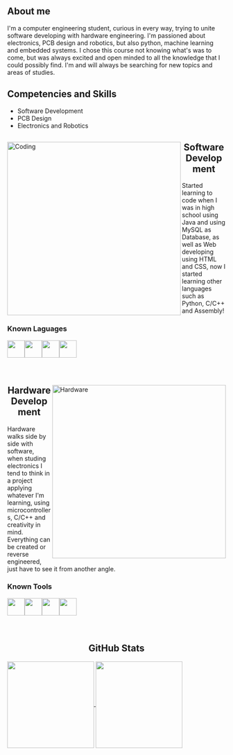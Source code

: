 <div>
<h2>About me</h2>

<p>I'm a computer engineering student, curious in every way, trying to unite software developing with hardware engineering. I'm passioned about electronics, PCB design and robotics, but also python, machine learning and embedded systems. I chose this course not knowing what's was to come, but was always excited and open minded to all the knowledge that I could possibly find. I'm and will always be searching for new topics and areas of studies.</p>

<h2>Competencies and Skills</h2>
<ul>
  <li>Software Development</li>
  <li>PCB Design</li>
  <li>Electronics and Robotics</li>
</ul>
</div>
<div>
<img align="left" alt="Coding" width="400" src="https://media1.giphy.com/media/26tn33aiTi1jkl6H6/giphy.gif">
<h2 align="center">Software Development</h2>
<span align="right">Started learning to code when I was in high school using Java and using MySQL as Database, as well as Web developing using HTML and CSS, now I started learning other languages such as Python, C/C++ and Assembly!</span>
</br>
<h3>Known Laguages</h3>
<img src="https://cdn3.iconfinder.com/data/icons/logos-and-brands-adobe/512/267_Python-512.png" height=40><img src="https://static.thenounproject.com/png/5151631-200.png" height=40><img src="https://cdn.freebiesupply.com/logos/large/2x/java-14-logo-png-transparent.png" height=40><img src="https://upload.wikimedia.org/wikipedia/commons/thumb/1/18/ISO_C%2B%2B_Logo.svg/1822px-ISO_C%2B%2B_Logo.svg.png" height=40>
</br>
</br>
</br>
</div>

<div>
<img align="right" alt="Hardware" width="400" src="https://i.giphy.com/media/PiuL0MyzhlQv9fkNrY/giphy.webp">
<h2 align="center">Hardware Development</h2>
<span align="left">Hardware walks side by side with software, when studing electronics I tend to think in a project applying whatever I'm learning, using microcontrollers, C/C++ and creativity in mind. Everything can be created or reverse engineered, just have to see it from another angle.</span>
</br>
<h3>Known Tools</h3>
<img src="https://avatars.githubusercontent.com/u/3374914?s=200&v=4" height=40><img src="https://brandslogos.com/wp-content/uploads/images/large/arduino-logo-1.png" height=40><img src="https://seeklogo.com/images/E/espressif-systems-logo-1350B9E771-seeklogo.com.png" height=40><img src="https://cdn.freebiesupply.com/logos/thumbs/2x/raspberry-pi-logo.png" height=40 />
</br>
</br>
</br>
</div>

<h2 align="Center">GitHub Stats</h2>

<a href="https://github.com/anuraghazra/github-readme-stats">
  <img height=200 align="center" src="https://github-readme-stats.vercel.app/api?username=SamuelDotDoc&show_icons=true&theme=radical" />
</a>
<a href="https://github.com/anuraghazra/convoychat">
  <img height=200 align="center" src="https://github-readme-stats.vercel.app/api/top-langs/?username=SamuelDotDoc&layout=donut&hide=PERL,Mathematica,Roff,ASL,AGS Script" />
</a>

<!--
**SamuelDotDoc/SamuelDotDoc** is a ✨ _special_ ✨ repository because its `README.md` (this file) appears on your GitHub profile.

Here are some ideas to get you started:

- 🔭 I’m currently working on ...
- 🌱 I’m currently learning ...
- 👯 I’m looking to collaborate on ...
- 🤔 I’m looking for help with ...
- 💬 Ask me about ...
- 📫 How to reach me: ...
- 😄 Pronouns: ...
- ⚡ Fun fact: ...
-->
